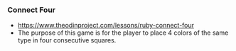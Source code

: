 ### Connect Four 
- https://www.theodinproject.com/lessons/ruby-connect-four
- The purpose of this game is for the player to place 4 colors of the same type in four consecutive squares.